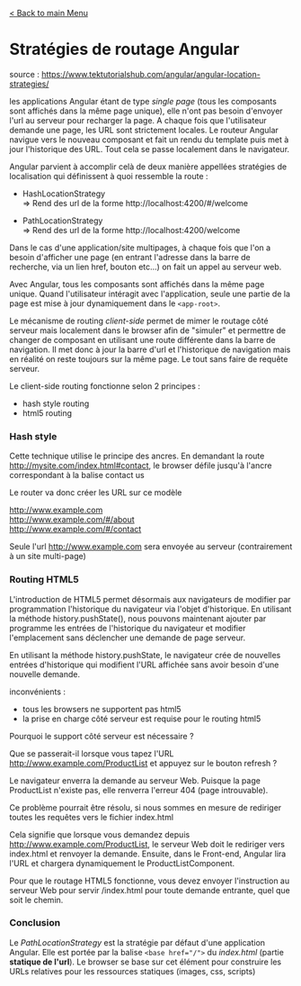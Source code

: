 [< Back to main Menu](https://github.com/gsoulie/angular-resources/blob/master/ng-sheet.md)    

# Stratégies de routage Angular

source : https://www.tektutorialshub.com/angular/angular-location-strategies/

les applications Angular étant de type *single page* (tous les composants sont affichés dans la même page unique), elle n'ont pas besoin d'envoyer l'url au serveur pour recharger la page. A chaque fois que l'utilisateur demande une page,
les URL sont strictement locales.
Le routeur Angular navigue vers le nouveau composant et fait un rendu du template puis met à jour l'historique des URL. Tout cela se passe localement dans le navigateur.

Angular parvient à accomplir celà de deux manière appellées stratégies de localisation qui définissent à quoi ressemble la route :

* HashLocationStrategy     
=> Rend des url de la forme http://localhost:4200/#/welcome

* PathLocationStrategy      
=> Rend des url de la forme http://localhost:4200/welcome

Dans le cas d'une application/site multipages, à chaque fois que l'on a besoin d'afficher une page (en entrant l'adresse dans la barre de recherche, via un lien href, bouton etc...) on 
fait un appel au serveur web.

Avec Angular, tous les composants sont affichés dans la même page unique. Quand l'utilisateur intéragit avec l'application, seule une partie de la page est mise à jour dynamiquement dans le ````<app-root>````.

Le mécanisme de routing *client-side* permet de mimer le routage côté serveur mais localement dans le browser afin de "simuler" et permettre de changer de composant en utilisant une route différente dans la
barre de navigation.
Il met donc à jour la barre d'url et l'historique de navigation mais en réalité on reste toujours sur la même page. Le tout sans faire de requête serveur.

Le client-side routing fonctionne selon 2 principes :

* hash style routing     
* html5 routing      

### Hash style

Cette technique utilise le principe des ancres. En demandant la route http://mysite.com/index.html#contact, le browser défile jusqu'à l'ancre correspondant à la balise contact us

Le router va donc créer les URL sur ce modèle

http://www.example.com      
http://www.example.com/#/about      
http://www.example.com/#/contact      

Seule l'url http://www.example.com sera envoyée au serveur (contrairement à un site multi-page)

### Routing HTML5

L'introduction de HTML5 permet désormais aux navigateurs de modifier par programmation l'historique du navigateur via l'objet d'historique.
En utilisant la méthode history.pushState(), nous pouvons maintenant ajouter par programme les entrées de l'historique du navigateur et modifier l'emplacement sans déclencher une demande de page serveur.

En utilisant la méthode history.pushState, le navigateur crée de nouvelles entrées d'historique qui modifient l'URL affichée sans avoir besoin d'une nouvelle demande.

inconvénients :
* tous les browsers ne supportent pas html5      
* la prise en charge côté serveur est requise pour le routing html5       

Pourquoi le support côté serveur est nécessaire ?

Que se passerait-il lorsque vous tapez l'URL http://www.example.com/ProductList et appuyez sur le bouton refresh ?

Le navigateur enverra la demande au serveur Web. Puisque la page ProductList n'existe pas, elle renverra l'erreur 404 (page introuvable).

Ce problème pourrait être résolu, si nous sommes en mesure de rediriger toutes les requêtes vers le fichier index.html

Cela signifie que lorsque vous demandez depuis http://www.example.com/ProductList, le serveur Web doit le rediriger vers index.html et renvoyer la demande. Ensuite, dans le Front-end, Angular lira l'URL et chargera dynamiquement le ProductListComponent.

Pour que le routage HTML5 fonctionne, vous devez envoyer l'instruction au serveur Web pour servir /index.html pour toute demande entrante, quel que soit le chemin.

### Conclusion

Le *PathLocationStrategy* est la stratégie par défaut d'une application Angular. Elle est portée par la balise ````<base href="/">```` du *index.html* (partie **statique de l'url**). Le browser se base sur cet élément
pour construire les URLs relatives pour les ressources statiques (images, css, scripts)
